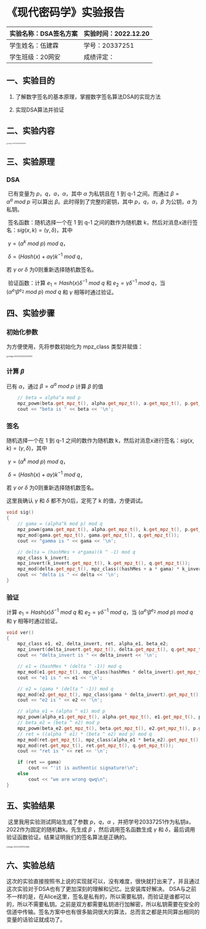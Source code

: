 # 《现代密码学》实验报告

| 实验名称：DSA签名方案 | 实验时间：2022.12.20 |
| ---------------- | --------------- |
| 学生姓名：伍建霖 | 学号：20337251  |
| 学生班级：20网安 | 成绩评定：      |

## 一、实验目的

1. 了解数字签名的基本原理，掌握数字签名算法DSA的实现方法 

2. 实现DSA算法并验证

## 二、实验内容

<img src="D:\CodeField\TyporaPicture\image-20221220192050935.png" alt="image-20221220192050935" style="zoom:25%;" />

## 三、实验原理

### DSA

​	已有变量为 $p，q，a，\alpha$，其中 $\alpha$ 为私钥且在 1 到 q-1 之间。而通过 ${\beta = \alpha^a \ mod \ p}$ 可以算出 $\beta$。此时得到了完整的密钥，其中 $p，q，\alpha，\beta$ 为公钥，$a$ 为私钥。

​	签名函数：随机选择一个在 1 到 q-1 之间的数作为随机数 k，然后对消息x进行签名：$sig(x, k) = (\gamma, \delta)$，其中

​																${\gamma = (\alpha^k\ mod\ p)\ mod\ q}$，

​																$\delta = (Hash(x)+a\gamma)k^{-1}\ mod\ q$，

若 $\gamma\ or \ \delta$ 为0则重新选择随机数签名。

​	验证函数：计算 $e_1 = Hash(x)\delta^{-1}\ mod \ q$ 和 $e_2 = \gamma\delta^{-1}\ mod\ q$，当 $(\alpha^{e_1}\beta^{e_2}\ mod\ p) \ mod\ q$ 和 $\gamma$ 相等时通过验证。

## 四、实验步骤

### 初始化参数

为方便使用，先将参数初始化为 mpz_class 类型并赋值：

<img src="D:\CodeField\TyporaPicture\image-20221220202434355.png" alt="image-20221220202434355" style="zoom:33%;" />

### 计算 $\beta$

已有 $\alpha$，通过 $\beta = \alpha^a\ mod\ p$ 计算 $\beta$ 的值

```c++
	// beta = alpha^a mod p
    mpz_powm(beta.get_mpz_t(), alpha.get_mpz_t(), a.get_mpz_t(), p.get_mpz_t());
    cout << "beta is " << beta << '\n';
```

### 签名

随机选择一个在 1 到 q-1 之间的数作为随机数 k，然后对消息x进行签名：$sig(x, k) = (\gamma, \delta)$，其中

​																${\gamma = (\alpha^k\ mod\ p)\ mod\ q}$，

​																$\delta = (Hash(x)+a\gamma)k^{-1}\ mod\ q$，

若 $\gamma\ or \ \delta$ 为0则重新选择随机数签名。

这里我确认 $\gamma$ 和 $\delta$ 都不为0后，定死了 k 的值，方便调试。

```c++
void sig()
{
    // gama = (alpha^k mod p) mod q
    mpz_powm(gama.get_mpz_t(), alpha.get_mpz_t(), k.get_mpz_t(), p.get_mpz_t());
    mpz_mod(gama.get_mpz_t(), gama.get_mpz_t(), q.get_mpz_t());
    cout << "gamma is " << gama << '\n';

    // delta = (hashMes + a*gama)(k ^ -1) mod q
    mpz_class k_invert;
    mpz_invert(k_invert.get_mpz_t(), k.get_mpz_t(), q.get_mpz_t());
    mpz_mod(delta.get_mpz_t(), mpz_class((hashMes + a * gama) * k_invert).get_mpz_t(), q.get_mpz_t());
    cout << "delta is " << delta << '\n';
}
```

### 验证

计算 $e_1 = Hash(x)\delta^{-1}\ mod \ q$ 和 $e_2 = \gamma\delta^{-1}\ mod\ q$，当 $(\alpha^{e_1}\beta^{e_2}\ mod\ p) \ mod\ q$ 和 $\gamma$ 相等时通过验证。

```c++
void ver()
{
    mpz_class e1, e2, delta_invert, ret, alpha_e1, beta_e2;
    mpz_invert(delta_invert.get_mpz_t(), delta.get_mpz_t(), q.get_mpz_t());
    cout << "delta_invert is " << delta_invert << '\n';

    // e1 = (hashMes * (delta ^ -1)) mod q
    mpz_mod(e1.get_mpz_t(), mpz_class(hashMes * delta_invert).get_mpz_t(), q.get_mpz_t());
    cout << "e1 is " << e1 << '\n';

    // e2 = (gama * (delta ^ -1)) mod q
    mpz_mod(e2.get_mpz_t(), mpz_class(gama * delta_invert).get_mpz_t(), q.get_mpz_t());
    cout << "e2 is " << e2 << '\n';

    // alpha_e1 = (alpha ^ e1) mod p
    mpz_powm(alpha_e1.get_mpz_t(), alpha.get_mpz_t(), e1.get_mpz_t(), p.get_mpz_t());
    // beta_e2 = (beta ^ e2) mod p
    mpz_powm(beta_e2.get_mpz_t(), beta.get_mpz_t(), e2.get_mpz_t(), p.get_mpz_t());
    // ret = ((alpha ^ e1) * (beta ^ e2) mod p) mod q
    mpz_mod(ret.get_mpz_t(), mpz_class(alpha_e1 * beta_e2).get_mpz_t(), p.get_mpz_t());
    mpz_mod(ret.get_mpz_t(), ret.get_mpz_t(), q.get_mpz_t());
    cout << "ret is " << ret << '\n';

    if (ret == gama)
        cout << "'it is authentic signature!\n";
    else
        cout << "we are wrong qwq\n";
}
```

## 五、实验结果

​	这里我用实验测试网站生成了参数 $p，q，\alpha$ ，并把学号20337251作为私钥a，2022作为固定的随机数k。先生成 $\beta$ ，然后调用签名函数生成 $\gamma$ 和 $\delta$，最后调用验证函数验证。结果证明我们的签名算法是正确的。

<img src="D:\CodeField\TyporaPicture\image-20221220191533889.png" alt="image-20221220191533889" style="zoom:30%;" />

## 六、实验总结

​	这次的实验直接按照书上说的实现就可以，没有难度，很快就打出来了，并且通过这次实验对于DSA也有了更加深刻的理解和记忆。比安装库好解决。 DSA与之前不一样的是，在Alice这里，签名是私有的，所以需要私钥，而验证是谁都可以的，所以不需要私钥。之前是双方都需要私钥进行加解密，所以私钥需要在安全的信道中传输。签名方案中也有很多脑洞很大的算法，总而言之都是共同算出相同的变量的话验证就成功了。
